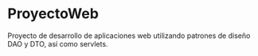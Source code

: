 # ProyectoWeb
Proyecto de desarrollo de aplicaciones web utilizando patrones de diseño DAO y DTO, así como servlets.
